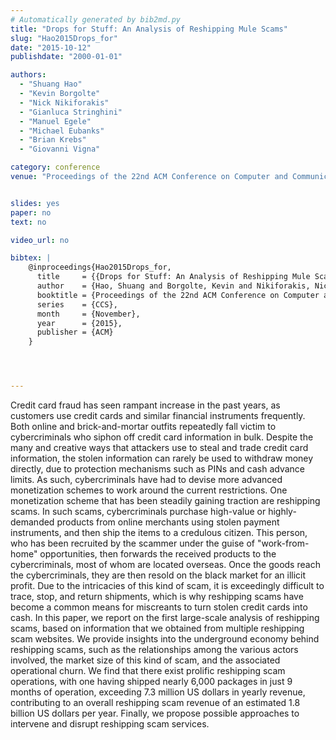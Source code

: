 ```yaml
---
# Automatically generated by bib2md.py
title: "Drops for Stuff: An Analysis of Reshipping Mule Scams"
slug: "Hao2015Drops_for"
date: "2015-10-12"
publishdate: "2000-01-01"

authors:
  - "Shuang Hao"
  - "Kevin Borgolte"
  - "Nick Nikiforakis"
  - "Gianluca Stringhini"
  - "Manuel Egele"
  - "Michael Eubanks"
  - "Brian Krebs"
  - "Giovanni Vigna"

category: conference
venue: "Proceedings of the 22nd ACM Conference on Computer and Communications Security (CCS)"


slides: yes
paper: no
text: no

video_url: no

bibtex: |
    @inproceedings{Hao2015Drops_for,
      title     = {{Drops for Stuff: An Analysis of Reshipping Mule Scams}},
      author    = {Hao, Shuang and Borgolte, Kevin and Nikiforakis, Nick and Stringhini, Gianluca and Egele, Manuel and Eubanks, Michael and Krebs, Brian and Vigna, Giovanni},
      booktitle = {Proceedings of the 22nd ACM Conference on Computer and Communications Security},
      series    = {CCS},
      month     = {November},
      year      = {2015},
      publisher = {ACM}
    }




---
```


Credit card fraud has seen rampant increase in the past years, as customers use credit cards and similar financial instruments frequently.  Both online and brick-and-mortar outfits repeatedly fall victim to cybercriminals who siphon off credit card information in bulk. Despite the many and creative ways that attackers use to steal and trade credit card information, the stolen information can rarely be used to withdraw money directly, due to protection mechanisms such as PINs and cash advance limits. As such, cybercriminals have had to devise more advanced monetization schemes to work around the current restrictions.  One monetization scheme that has been steadily gaining traction are reshipping scams. In such scams, cybercriminals purchase high-value or highly-demanded products from online merchants using stolen payment instruments, and then ship the items to a credulous citizen. This person, who has been recruited by the scammer under the guise of "work-from-home" opportunities, then forwards the received products to the cybercriminals, most of whom are located overseas. Once the goods reach the cybercriminals, they are then resold on the black market for an illicit profit. Due to the intricacies of this kind of scam, it is exceedingly difficult to trace, stop, and return shipments, which is why reshipping scams have become a common means for miscreants to turn stolen credit cards into cash.  In this paper, we report on the first large-scale analysis of reshipping scams, based on information that we obtained from multiple reshipping scam websites. We provide insights into the underground economy behind reshipping scams, such as the relationships among the various actors involved, the market size of this kind of scam, and the associated operational churn. We find that there exist prolific reshipping scam operations, with one having shipped nearly 6,000 packages in just 9 months of operation, exceeding 7.3 million US dollars in yearly revenue, contributing to an overall reshipping scam revenue of an estimated 1.8 billion US dollars per year. Finally, we propose possible approaches to intervene and disrupt reshipping scam services.